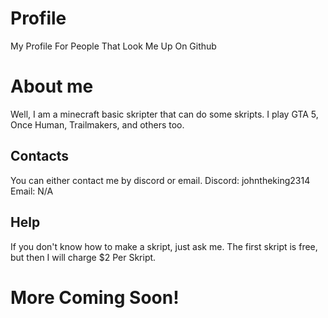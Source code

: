 # Profile
My Profile For People That Look Me Up On Github

# About me
Well, I am a minecraft basic skripter that can do some skripts. I play GTA 5, Once Human, Trailmakers, and others too.
## Contacts
You can either contact me by discord or email.
Discord: johntheking2314
Email: N/A
## Help
If you don't know how to make a skript, just ask me. The first skript is free, but then I will charge $2 Per Skript.
# More Coming Soon!
